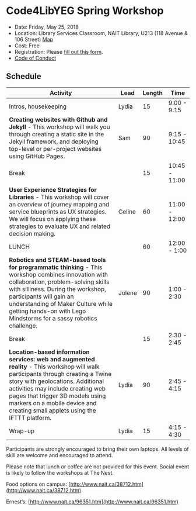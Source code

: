 # Code4LibYEG Spring Workshop

* Date: Friday, May 25, 2018
* Location: Library Services Classroom, NAIT Library, U213 (118 Avenue & 106 Street) [Map](http://www.nait.ca/97571.htm)
* Cost: Free
* Registration: Please [fill out this form](https://goo.gl/forms/rhuVy2qQklUmaAB93).
* [Code of Conduct](/code4libyeg/coc4lib.html)

## Schedule

Activity | Lead | Length | Time
---------|------|--------|------
Intros, housekeeping | Lydia | 15 | 9:00 - 9:15
**Creating websites with Github and Jekyll** - This workshop will walk you through creating a static site in the Jekyll framework, and deploying top-level or per-project websites using GitHub Pages. | Sam | 90 | 9:15 - 10:45
Break | | 15 | 10:45 - 11:00
**User Experience Strategies for Libraries** - This workshop will cover an overview of journey mapping and service blueprints as UX strategies. We will focus on applying these strategies to evaluate UX and related decision making. | Celine | 60 | 11:00 - 12:00
LUNCH | | 60 | 12:00 - 1:00
**Robotics and STEAM-based tools for programmatic thinking** - This workshop combines innovation with collaboration, problem-solving skills with silliness. During the workshop, participants will gain an understanding of Maker Culture while getting hands-on with Lego Mindstorms for a sassy robotics challenge. | Jolene | 90 | 1:00 - 2:30
Break | | 15 | 2:30 - 2:45
**Location-based information services: web and augmented reality** - This workshop will walk participants through creating a Twine story with geolocations. Additional activities may include creating web pages that trigger 3D models using markers on a mobile device and creating small applets using the IFTTT platform. | Lydia | 90 | 2:45 - 4:15
Wrap-up | Lydia | 15 | 4:15 - 4:30

Participants are strongly encouraged to bring their own laptops. All levels of skill are welcome and encouraged to attend.

Please note that lunch or coffee are not provided for this event. Social event is likely to follow the workshops at The Nest.

Food options on campus: [http://www.nait.ca/38712.htm](http://www.nait.ca/38712.htm)

Ernest’s: [http://www.nait.ca/96351.htm](http://www.nait.ca/96351.htm)
